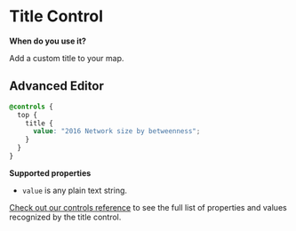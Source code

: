 # Title Control

**When do you use it?**

Add a custom title to your map.

## **Advanced Editor**

```scss
@controls {
  top {
    title {
      value: "2016 Network size by betweenness";
    }
  }
}
```

**Supported properties**

* `value` is any plain text string.

[Check out our controls reference](../../overview/advanced-editor-hub/controls-reference.md) to see the full list of properties and values recognized by the title control.
